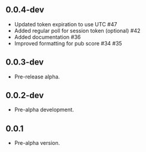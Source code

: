 ## 0.0.4-dev

- Updated token expiration to use UTC #47
- Added regular poll for session token (optional) #42
- Added documentation #36
- Improved formatting for pub score #34 #35

## 0.0.3-dev

- Pre-release alpha.

## 0.0.2-dev

- Pre-alpha development.

## 0.0.1

- Pre-alpha version.
